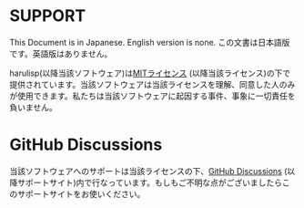 # SUPPORT

This Document is in Japanese. English version is none. この文書は日本語版です。英語版はありません。

harulisp(以降当該ソフトウェア)は[MITライセンス](../LICENSE) (以降当該ライセンス)の下で提供されています。当該ソフトウェアは当該ライセンスを理解、同意した人のみが使用できます。私たちは当該ソフトウェアに起因する事件、事象に一切責任を負いません。

# GitHub Discussions

当該ソフトウェアへのサポートは当該ライセンスの下、[GitHub Discussions](https://github.com/haruki7049/harulisp/discussions) (以降サポートサイト)内で行なっています。もしもご不明な点がございましたらこのサポートサイトをお使いください。
